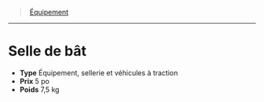 ﻿---
!Equipment
Type: Équipement, sellerie et véhicules à traction
Price: 5 po
Weight: 7,5 kg
Id: equipment_hd.md#selle-de-bât
ParentLink: equipment_hd.md#Équipement
Name: Selle de bât
ParentName: Équipement
NameLevel: 1
Attributes: {}
---
> [Équipement](hd_equipment.md)

---

# Selle de bât

- **Type** Équipement, sellerie et véhicules à traction
- **Prix** 5 po
- **Poids** 7,5 kg

